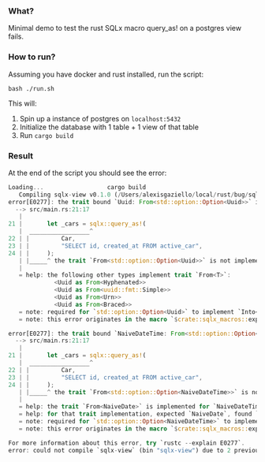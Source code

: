### What?
Minimal demo to test the rust SQLx macro query_as! on a postgres view fails.

### How to run?
Assuming you have docker and rust installed, run the script:

```shell
bash ./run.sh
```

This will:
1. Spin up a instance of postgres on `localhost:5432`
2. Initialize the database with 1 table + 1 view of that table
3. Run `cargo build`

### Result

At the end of the script you should see the error:

```rust
Loading...                  cargo build 
   Compiling sqlx-view v0.1.0 (/Users/alexisgaziello/local/rust/bug/sqlx-view)
error[E0277]: the trait bound `Uuid: From<std::option::Option<Uuid>>` is not satisfied
  --> src/main.rs:21:17
   |
21 |       let _cars = sqlx::query_as!(
   |  _________________^
22 | |         Car,
23 | |         "SELECT id, created_at FROM active_car",
24 | |     );
   | |_____^ the trait `From<std::option::Option<Uuid>>` is not implemented for `Uuid`
   |
   = help: the following other types implement trait `From<T>`:
             <Uuid as From<Hyphenated>>
             <Uuid as From<uuid::fmt::Simple>>
             <Uuid as From<Urn>>
             <Uuid as From<Braced>>
   = note: required for `std::option::Option<Uuid>` to implement `Into<Uuid>`
   = note: this error originates in the macro `$crate::sqlx_macros::expand_query` which comes from the expansion of the macro `sqlx::query_as` (in Nightly builds, run with -Z macro-backtrace for more info)

error[E0277]: the trait bound `NaiveDateTime: From<std::option::Option<NaiveDateTime>>` is not satisfied
  --> src/main.rs:21:17
   |
21 |       let _cars = sqlx::query_as!(
   |  _________________^
22 | |         Car,
23 | |         "SELECT id, created_at FROM active_car",
24 | |     );
   | |_____^ the trait `From<std::option::Option<NaiveDateTime>>` is not implemented for `NaiveDateTime`
   |
   = help: the trait `From<NaiveDate>` is implemented for `NaiveDateTime`
   = help: for that trait implementation, expected `NaiveDate`, found `std::option::Option<NaiveDateTime>`
   = note: required for `std::option::Option<NaiveDateTime>` to implement `Into<NaiveDateTime>`
   = note: this error originates in the macro `$crate::sqlx_macros::expand_query` which comes from the expansion of the macro `sqlx::query_as` (in Nightly builds, run with -Z macro-backtrace for more info)

For more information about this error, try `rustc --explain E0277`.
error: could not compile `sqlx-view` (bin "sqlx-view") due to 2 previous errors

```

